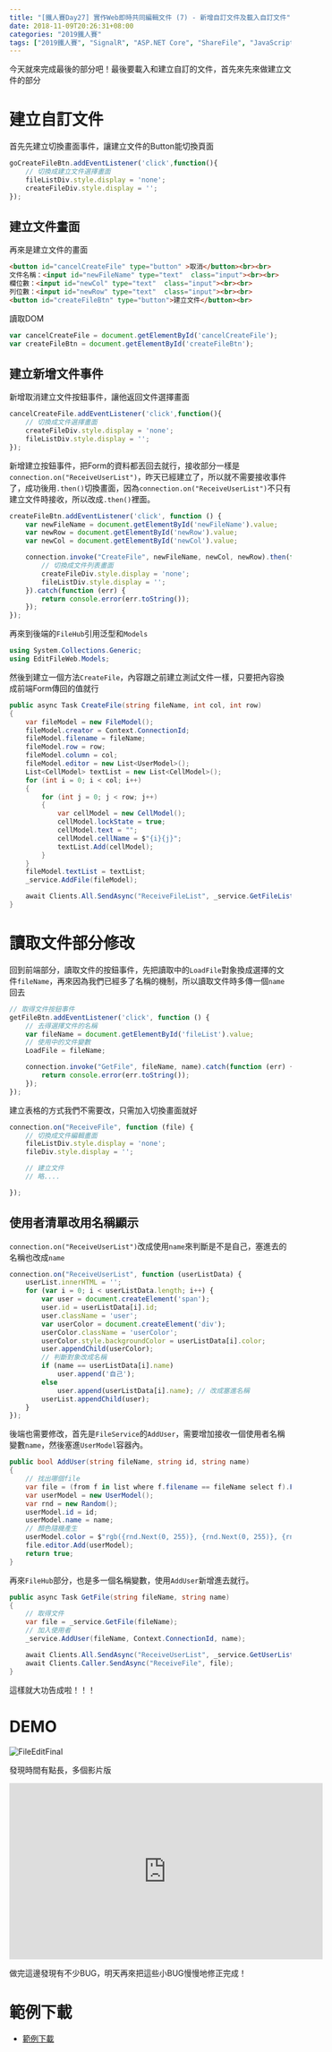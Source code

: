 ```yaml
---
title: "[鐵人賽Day27] 實作Web即時共同編輯文件 (7) - 新增自訂文件及載入自訂文件"
date: 2018-11-09T20:26:31+08:00
categories: "2019鐵人賽"
tags: ["2019鐵人賽", "SignalR", "ASP.NET Core", "ShareFile", "JavaScript"]
---
```


今天就來完成最後的部分吧！最後要載入和建立自訂的文件，首先來先來做建立文件的部分

# 建立自訂文件
首先先建立切換畫面事件，讓建立文件的Button能切換頁面

``` js
goCreateFileBtn.addEventListener('click',function(){
    // 切換成建立文件選擇畫面
    fileListDiv.style.display = 'none';
    createFileDiv.style.display = '';
});
```
## 建立文件畫面
再來是建立文件的畫面
``` html
<button id="cancelCreateFile" type="button" >取消</button><br><br>
文件名稱：<input id="newFileName" type="text"  class="input"><br><br>
欄位數：<input id="newCol" type="text"  class="input"><br><br>
列位數：<input id="newRow" type="text"  class="input"><br><br>
<button id="createFileBtn" type="button">建立文件</button><br>
```
讀取DOM
``` js
var cancelCreateFile = document.getElementById('cancelCreateFile');
var createFileBtn = document.getElementById('createFileBtn');
```
## 建立新增文件事件
新增取消建立文件按鈕事件，讓他返回文件選擇畫面
``` js
cancelCreateFile.addEventListener('click',function(){
    // 切換成文件選擇畫面
    createFileDiv.style.display = 'none';
    fileListDiv.style.display = '';
});
```
新增建立按鈕事件，把Form的資料都丟回去就行，接收部分一樣是`connection.on("ReceiveUserList")`，昨天已經建立了，所以就不需要接收事件了，成功後用`.then()`切換畫面，因為`connection.on("ReceiveUserList")`不只有建立文件時接收，所以改成`.then()`裡面。
``` js
createFileBtn.addEventListener('click', function () {
    var newFileName = document.getElementById('newFileName').value;
    var newRow = document.getElementById('newRow').value;
    var newCol = document.getElementById('newCol').value;

    connection.invoke("CreateFile", newFileName, newCol, newRow).then(function(){
        // 切換成文件列表畫面
        createFileDiv.style.display = 'none';
        fileListDiv.style.display = '';
    }).catch(function (err) {
        return console.error(err.toString());
    });
});
```

再來到後端的`FileHub`引用泛型和`Models`
``` cs
using System.Collections.Generic;
using EditFileWeb.Models;
```
然後到建立一個方法`CreateFile`，內容跟之前建立測試文件一樣，只要把內容換成前端Form傳回的值就行
``` cs
public async Task CreateFile(string fileName, int col, int row)
{
    var fileModel = new FileModel();
    fileModel.creator = Context.ConnectionId;
    fileModel.filename = fileName;
    fileModel.row = row;
    fileModel.column = col;
    fileModel.editor = new List<UserModel>();
    List<CellModel> textList = new List<CellModel>();
    for (int i = 0; i < col; i++)
    {
        for (int j = 0; j < row; j++)
        {
            var cellModel = new CellModel();
            cellModel.lockState = true;
            cellModel.text = "";
            cellModel.cellName = $"{i}{j}";
            textList.Add(cellModel);
        }
    }
    fileModel.textList = textList;
    _service.AddFile(fileModel);

    await Clients.All.SendAsync("ReceiveFileList", _service.GetFileList());
}
```

# 讀取文件部分修改
回到前端部分，讀取文件的按鈕事件，先把讀取中的`LoadFile`對象換成選擇的文件`fileName`，再來因為我們已經多了名稱的機制，所以讀取文件時多傳一個`name`回去
``` js
// 取得文件按鈕事件
getFileBtn.addEventListener('click', function () {
    // 去得選擇文件的名稱
    var fileName = document.getElementById('fileList').value;
    // 使用中的文件變數
    LoadFile = fileName;

    connection.invoke("GetFile", fileName, name).catch(function (err) {
        return console.error(err.toString());
    });
});
```

建立表格的方式我們不需要改，只需加入切換畫面就好
``` js
connection.on("ReceiveFile", function (file) {
    // 切換成文件編輯畫面
    fileListDiv.style.display = 'none';
    fileDiv.style.display = '';

    // 建立文件
    // 略....

});
```
## 使用者清單改用名稱顯示
`connection.on("ReceiveUserList")`改成使用`name`來判斷是不是自己，塞進去的名稱也改成`name`
``` js
connection.on("ReceiveUserList", function (userListData) {
    userList.innerHTML = '';
    for (var i = 0; i < userListData.length; i++) {
        var user = document.createElement('span');
        user.id = userListData[i].id;
        user.className = 'user';
        var userColor = document.createElement('div');
        userColor.className = 'userColor';
        userColor.style.backgroundColor = userListData[i].color;
        user.appendChild(userColor);
        // 判斷對象改成名稱
        if (name == userListData[i].name)
            user.append('自己');
        else
            user.append(userListData[i].name); // 改成塞進名稱
        userList.appendChild(user);
    }
});
```
後端也需要修改，首先是`FileService`的`AddUser`，需要增加接收一個使用者名稱變數`name`，然後塞進`UserModel`容器內。
``` cs
public bool AddUser(string fileName, string id, string name)
{
    // 找出哪個file
    var file = (from f in list where f.filename == fileName select f).FirstOrDefault();
    var userModel = new UserModel();
    var rnd = new Random();
    userModel.id = id;
    userModel.name = name;
    // 顏色隨機產生
    userModel.color = $"rgb({rnd.Next(0, 255)}, {rnd.Next(0, 255)}, {rnd.Next(0, 255)})";
    file.editor.Add(userModel);
    return true;
}
```
再來`FileHub`部分，也是多一個名稱變數，使用`AddUser`新增進去就行。
``` cs
public async Task GetFile(string fileName, string name)
{
    // 取得文件
    var file = _service.GetFile(fileName);
    // 加入使用者
    _service.AddUser(fileName, Context.ConnectionId, name);

    await Clients.All.SendAsync("ReceiveUserList", _service.GetUserList(fileName));
    await Clients.Caller.SendAsync("ReceiveFile", file);
}
```
這樣就大功告成啦！！！

# DEMO

![FileEditFinal](FileEditFinal.gif)

發現時間有點長，多個影片版

<iframe width="560" height="315" src="https://www.youtube.com/embed/fXFrCN7lH7M" frameborder="0" allow="accelerometer; autoplay; encrypted-media; gyroscope; picture-in-picture" allowfullscreen></iframe>

做完這邊發現有不少BUG，明天再來把這些小BUG慢慢地修正完成！


# 範例下載
- [範例下載](https://drive.google.com/file/d/1Lrq5kkinHoa3Zpd7FYdM0rZ4jUw8LBpQ/view?usp=sharing)